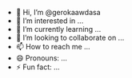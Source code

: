 - 👋 Hi, I’m @gerokaawdasa
- 👀 I’m interested in ...
- 🌱 I’m currently learning ...
- 💞️ I’m looking to collaborate on ...
- 📫 How to reach me ...
- 😄 Pronouns: ...
- ⚡ Fun fact: ...

<!---
gerokaawdasa/gerokaawdasa is a ✨ special ✨ repository because its `README.md` (this file) appears on your GitHub profile.
You can click the Preview link to take a look at your changes.
--->
